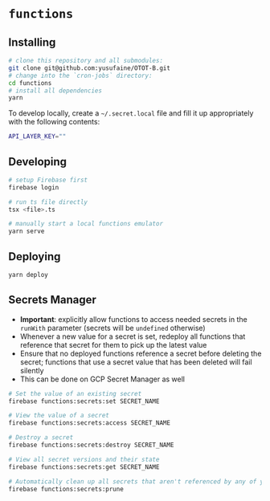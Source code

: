 # `functions`

## Installing

```sh
# clone this repository and all submodules:
git clone git@github.com:yusufaine/OTOT-B.git
# change into the `cron-jobs` directory:
cd functions
# install all dependencies
yarn
```

To develop locally, create a `~/.secret.local` file and fill it up appropriately with the following contents:

```sh
API_LAYER_KEY=""
```

## Developing

```sh
# setup Firebase first
firebase login

# run ts file directly
tsx <file>.ts

# manually start a local functions emulator
yarn serve
```

## Deploying

```sh
yarn deploy
```

## Secrets Manager

- **Important**: explicitly allow functions to access needed secrets in the `runWith` parameter (secrets will be `undefined` otherwise)
- Whenever a new value for a secret is set, redeploy all functions that reference that secret for them to pick up the latest value
- Ensure that no deployed functions reference a secret before deleting the secret; functions that use a secret value that has been deleted will fail silently
- This can be done on GCP Secret Manager as well

```sh
# Set the value of an existing secret
firebase functions:secrets:set SECRET_NAME

# View the value of a secret
firebase functions:secrets:access SECRET_NAME

# Destroy a secret
firebase functions:secrets:destroy SECRET_NAME

# View all secret versions and their state
firebase functions:secrets:get SECRET_NAME

# Automatically clean up all secrets that aren't referenced by any of your functions
firebase functions:secrets:prune
```
